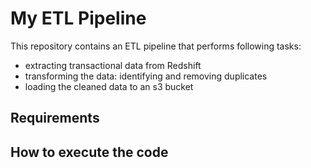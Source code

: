 # My ETL Pipeline

This repository contains an ETL pipeline that performs following tasks:

- extracting transactional data from Redshift
- transforming the data: identifying and removing duplicates 
- loading the cleaned data to an s3 bucket

## Requirements


## How to execute the code


